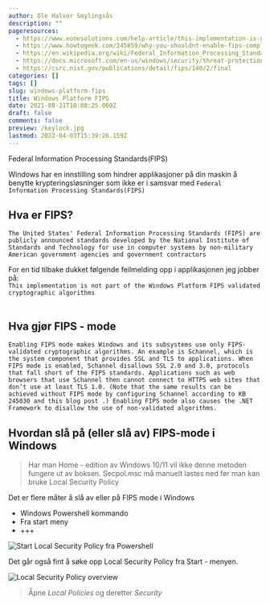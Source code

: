 ```yaml
---
author: Ole Halvor Smylingsås
description: ""
pageresources:
  - https://www.eonesolutions.com/help-article/this-implementation-is-not-part-of-the-windows-platform-fips-validated-cryptographic-algorithms/
  - https://www.howtogeek.com/245859/why-you-shouldnt-enable-fips-compliant-encryption-on-windows/
  - https://en.wikipedia.org/wiki/Federal_Information_Processing_Standards
  - https://docs.microsoft.com/en-us/windows/security/threat-protection/security-policy-settings/system-cryptography-use-fips-compliant-algorithms-for-encryption-hashing-and-signing
  - https://csrc.nist.gov/publications/detail/fips/140/2/final
categories: []
tags: []
slug: windows-platform-fips
title: Windows Platform FIPS
date: 2021-08-31T10:08:25.000Z
draft: false
comments: false
preview: /keylock.jpg
lastmod: 2022-04-03T15:39:26.159Z
---
```




Federal Information Processing Standards(FIPS)
<!--more-->

Windows har en innstilling som hindrer applikasjoner på din maskin å benytte krypteringsløsninger som ikke er i samsvar med ``Federal Information Processing Standards(FIPS)``

## Hva er FIPS?
``The United States' Federal Information Processing Standards (FIPS) are publicly announced standards developed by the National Institute of Standards and Technology for use in computer systems by non-military American government agencies and government contractors``

For en tid tilbake dukket følgende feilmelding opp i applikasjonen jeg jobber på: <br/>
``This implementation is not part of the Windows Platform FIPS validated cryptographic algorithms``
<br/><br/> 


## Hva gjør FIPS - mode
``Enabling FIPS mode makes Windows and its subsystems use only FIPS-validated cryptographic algorithms. An example is Schannel, which is the system component that provides SSL and TLS to applications. When FIPS mode is enabled, Schannel disallows SSL 2.0 and 3.0, protocols that fall short of the FIPS standards. Applications such as web browsers that use Schannel then cannot connect to HTTPS web sites that don’t use at least TLS 1.0. (Note that the same results can be achieved without FIPS mode by configuring Schannel according to KB 245030 and this blog post .) Enabling FIPS mode also causes the .NET Framework to disallow the use of non-validated algorithms.``

## Hvordan slå på (eller slå av) FIPS-mode i Windows
> Har man Home - edition av Windows 10/11 vil ikke denne metoden fungere ut av boksen. Secpol.msc må manuelt lastes ned før man kan bruke Local Security Policy

Det er flere måter å slå av eller på FIPS mode i Windows
 - Windows Powershell kommando
 - Fra start meny
 - +++

![Start Local Security Policy fra Powershell](/img/powershell-fips.png)

Det går også fint å søke opp Local Security Policy fra Start - menyen.

![Local Security Policy overview](/img/Local-Security-Policy.png)
> Åpne *Local Policies* og deretter *Security*



